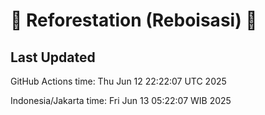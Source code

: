 
# 🌳 Reforestation (Reboisasi) 🌲

## Last Updated

GitHub Actions time: Thu Jun 12 22:22:07 UTC 2025

Indonesia/Jakarta time: Fri Jun 13 05:22:07 WIB 2025
